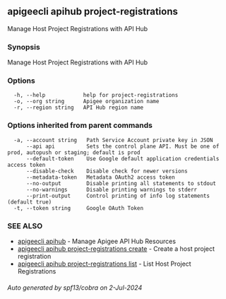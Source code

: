 ## apigeecli apihub project-registrations

Manage Host Project Registrations with API Hub

### Synopsis

Manage Host Project Registrations with API Hub

### Options

```
  -h, --help            help for project-registrations
  -o, --org string      Apigee organization name
  -r, --region string   API Hub region name
```

### Options inherited from parent commands

```
  -a, --account string   Path Service Account private key in JSON
      --api api          Sets the control plane API. Must be one of prod, autopush or staging; default is prod
      --default-token    Use Google default application credentials access token
      --disable-check    Disable check for newer versions
      --metadata-token   Metadata OAuth2 access token
      --no-output        Disable printing all statements to stdout
      --no-warnings      Disable printing warnings to stderr
      --print-output     Control printing of info log statements (default true)
  -t, --token string     Google OAuth Token
```

### SEE ALSO

* [apigeecli apihub](apigeecli_apihub.md)	 - Manage Apigee API Hub Resources
* [apigeecli apihub project-registrations create](apigeecli_apihub_project-registrations_create.md)	 - Create a host project registration
* [apigeecli apihub project-registrations list](apigeecli_apihub_project-registrations_list.md)	 - List Host Project Registrations

###### Auto generated by spf13/cobra on 2-Jul-2024
